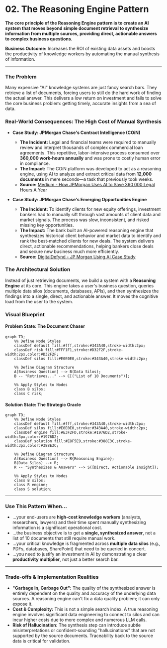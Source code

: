 # 02. The Reasoning Engine Pattern

**The core principle of the Reasoning Engine pattern is to create an AI system that moves beyond simple document retrieval to synthesize information from multiple sources, providing direct, actionable answers to complex business questions.**

**Business Outcome:** Increases the ROI of existing data assets and boosts the productivity of knowledge workers by automating the manual synthesis of information.

---

### The Problem

Many expensive "AI" knowledge systems are just fancy search bars. They retrieve a list of documents, forcing users to still do the hard work of finding the actual answer. This delivers a low return on investment and fails to solve the core business problem: getting timely, accurate insights from a sea of data.

### Real-World Consequences: The High Cost of Manual Synthesis

- **Case Study: JPMorgan Chase's Contract Intelligence (COiN)**

  - **The Incident:** Legal and financial teams were required to manually review and interpret thousands of complex commercial loan agreements. This repetitive, labor-intensive process consumed over **360,000 work-hours annually** and was prone to costly human error in compliance.
  - **The Impact:** The COiN platform was developed to act as a reasoning engine, using AI to analyze and extract critical data from **12,000 documents** in mere seconds—a task that previously took weeks.
  - **Source:** [Medium - How JPMorgan Uses AI to Save 360,000 Legal Hours A Year](https://medium.com/@arahmedraza/how-jpmorgan-uses-ai-to-save-360-000-legal-hours-a-year-6e94d58a557b)

- **Case Study: JPMorgan Chase's Emerging Opportunities Engine**
  - **The Incident:** To identify clients for new equity offerings, investment bankers had to manually sift through vast amounts of client data and market signals. The process was slow, inconsistent, and risked missing key opportunities.
  - **The Impact:** The bank built an AI-powered reasoning engine that synthesizes historical client behavior and market data to identify and rank the best-matched clients for new deals. The system delivers direct, actionable recommendations, helping bankers close deals and secure new business much more efficiently.
  - **Source:** [DigitalDefynd - JP Morgan Using AI Case Study](https://digitaldefynd.com/IQ/jp-morgan-using-ai-case-study/)

### The Architectural Solution

Instead of just retrieving documents, we build a system with a **Reasoning Engine** at its core. This engine takes a user's business question, queries multiple data silos (documents, databases, APIs), and then synthesizes the findings into a single, direct, and actionable answer. It moves the cognitive load from the user to the system.

### Visual Blueprint

#### Problem State: The Document Chaser

```mermaid
graph TD;
    %% Define Node Styles
    classDef default fill:#fff,stroke:#343A40,stroke-width:2px;
    classDef risk fill:#FFF1F1,stroke:#D32F2F,stroke-width:2px,color:#D32F2F;
    classDef silos fill:#E0E0E0,stroke:#343A40,stroke-width:2px;

    %% Define Diagram Structure
    A[Business Question] --> B(Data Silos);
    B -- "Retrieves..." --> C[("List of 10 Documents")];

    %% Apply Styles to Nodes
    class B silos;
    class C risk;
```

#### Solution State: The Strategic Oracle

```mermaid
graph TD;
    %% Define Node Styles
    classDef default fill:#fff,stroke:#343A40,stroke-width:2px;
    classDef silos fill:#E0E0E0,stroke:#343A40,stroke-width:2px;
    classDef engine fill:#E3F2FD,stroke:#1976D2,stroke-width:3px,color:#1976D2;
    classDef solution fill:#E8F5E9,stroke:#388E3C,stroke-width:3px,color:#388E3C;

    %% Define Diagram Structure
    A[Business Question] --> R{Reasoning Engine};
    B(Data Silos) --> R;
    R -- "Synthesizes & Answers" --> S([Direct, Actionable Insight]);

    %% Apply Styles to Nodes
    class B silos;
    class R engine;
    class S solution;
```

---

### Use This Pattern When...

- ...your end-users are **high-cost knowledge workers** (analysts, researchers, lawyers) and their time spent manually synthesizing information is a significant operational cost.
- ...the business objective is to get a **single, synthesized answer**, not a list of 10 documents that still require manual work.
- ...your critical knowledge is fragmented across **multiple data silos** (e.g., PDFs, databases, SharePoint) that need to be queried in concert.
- ...you need to justify an investment in AI by demonstrating a clear **productivity multiplier**, not just a better search bar.

---

### Trade-offs & Implementation Realities

- **"Garbage In, Garbage Out":** The quality of the synthesized answer is entirely dependent on the quality and accuracy of the underlying data sources. A reasoning engine can't fix a data quality problem; it can only expose it.
- **Cost & Complexity:** This is not a simple search index. A true reasoning engine involves significant data engineering to connect to silos and can incur higher costs due to more complex and numerous LLM calls.
- **Risk of Hallucination:** The synthesis step can introduce subtle misinterpretations or confident-sounding "hallucinations" that are not supported by the source documents. Traceability back to the source data is critical for validation.
